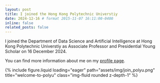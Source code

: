 ```yaml
---
layout: post
title: I joined the Hong Kong Polytechnic Universtiy
date: 2024-12-16 # format 2015-11-07 16:11:00-0400
inline: false
related_posts: false
---
```



I joined the Department of Data Science and Artificial Intelligence at Hong Kong Polytechnic Universtiy as Associate Professor and Presidential Young Scholar on 16 December 2024.

You can find more information about me on my [profile page](https://www.polyu.edu.hk/dsai/people/academic-staff/cheng-ran/).

<div class="row">
    <div class="col-sm mt-3 mt-md-0">
        {% include figure.liquid loading="eager" path="assets/img/join_polyu.png" title="welcome-to-polyu" class="img-fluid rounded z-depth-1" %}
    </div>
</div>
